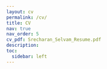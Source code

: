 ```yaml
---
layout: cv
permalink: /cv/
title: CV
nav: true
nav_order: 5
cv_pdf: Srecharan_Selvam_Resume.pdf
description: 
toc:
  sidebar: left
---
```

